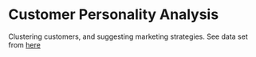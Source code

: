 # Customer Personality Analysis

Clustering customers, and suggesting marketing strategies. See data set from [here](https://www.kaggle.com/datasets/imakash3011/customer-personality-analysis)
